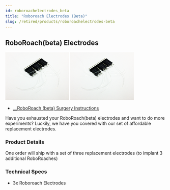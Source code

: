 ```yaml
---
id: roboroachelectrodes_beta
title: "Roboroach Electrodes (Beta)"
slug: /retired/products/roboroachelectrodes-beta
---
```



## RoboRoach(beta) Electrodes

![Roboroach Electrodes](./img/roboroachelectrodes.png) 
![Roboroach Electrodes](./img/roboroachelectrodes.png)

  * [__RoboRoach (beta) Surgery Instructions](http://wiki.backyardbrains.com/RoboRoach_Surgery)


Have you exhausted your RoboRoach(beta) electrodes and want to do more
experiments? Luckily, we have you covered with our set of affordable
replacement electrodes.

### Product Details

One order will ship with a set of three replacement electrodes (to implant 3
additional RoboRoaches)

### Technical Specs

  * 3x Roboroach Electrodes

